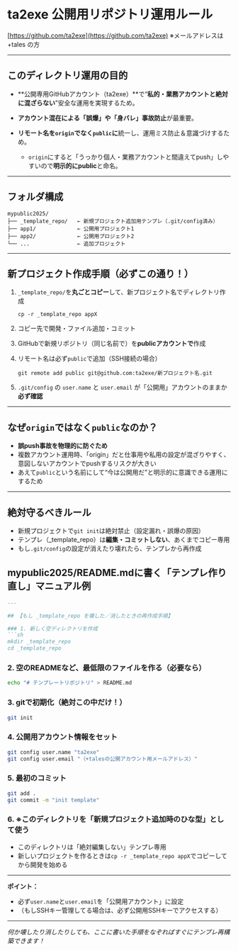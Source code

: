 

# ta2exe 公開用リポジトリ運用ルール

[https://github.com/ta2exe](https://github.com/ta2exe)
※メールアドレスは +tales の方

---

## このディレクトリ運用の**目的**

* \*\*公開専用GitHubアカウント（ta2exe）\*\*で“**私的・業務アカウントと絶対に混ざらない**”安全な運用を実現するため。
* **アカウント混在による「誤爆」や「身バレ」事故防止**が最重要。
* **リモート名を`origin`でなく`public`に**統一し、運用ミス防止＆意識づけするため。

  * `origin`にすると「うっかり個人・業務アカウントと間違えてpush」しやすいので**明示的にpublic**と命名。

---

## フォルダ構成

```plaintext
mypublic2025/
├── _template_repo/   ← 新規プロジェクト追加用テンプレ（.git/config済み）
├── app1/             ← 公開用プロジェクト1
├── app2/             ← 公開用プロジェクト2
└── ...               ← 追加プロジェクト
```

---

## **新プロジェクト作成手順（必ずこの通り！）**

1. `_template_repo/`を**丸ごとコピー**して、新プロジェクト名でディレクトリ作成

   ```
   cp -r _template_repo appX
   ```
2. コピー先で開発・ファイル追加・コミット
3. GitHubで新規リポジトリ（同じ名前で）を**publicアカウントで**作成
4. リモート名は必ず`public`で追加（SSH接続の場合）

   ```
   git remote add public git@github.com:ta2exe/新プロジェクト名.git
   ```
5. `.git/config` の `user.name` と `user.email` が「公開用」アカウントのままか**必ず確認**

---

## **なぜ`origin`ではなく`public`なのか？**

* **誤push事故を物理的に防ぐため**
* 複数アカウント運用時、「origin」だと仕事用や私用の設定が混ざりやすく、意図しないアカウントでpushするリスクが大きい
* あえて`public`という名前にして“今は公開用だ”と明示的に意識できる運用にするため

---

## **絶対守るべきルール**

* 新規プロジェクトで`git init`は絶対禁止（設定漏れ・誤爆の原因）
* テンプレ（\_template\_repo）は**編集・コミットしない**、あくまでコピー専用
* もし`.git/config`の設定が消えたり壊れたら、テンプレから再作成



## mypublic2025/README.mdに書く「テンプレ作り直し」マニュアル例

````markdown
---

## 【もし _template_repo を壊した／消したときの再作成手順】

### 1. 新しく空ディレクトリを作成
```sh
mkdir _template_repo
cd _template_repo
````

### 2. 空のREADMEなど、最低限のファイルを作る（必要なら）

```sh
echo "# テンプレートリポジトリ" > README.md
```

### 3. gitで初期化（絶対この中だけ！）

```sh
git init
```

### 4. 公開用アカウント情報をセット

```sh
git config user.name "ta2exe"
git config user.email "（+talesの公開アカウント用メールアドレス）"
```

### 5. 最初のコミット

```sh
git add .
git commit -m "init template"
```

### 6. ※このディレクトリを「新規プロジェクト追加時のひな型」として使う

* このディレクトリは「絶対編集しない」テンプレ専用
* 新しいプロジェクトを作るときは`cp -r _template_repo appX`でコピーしてから開発を始める

---

**ポイント：**

* 必ず`user.name`と`user.email`を「公開用アカウント」に設定
* （もしSSHキー管理してる場合は、必ず公開用SSHキーでアクセスする）

---

*何か壊したり消したりしても、ここに書いた手順をなぞればすぐにテンプレ再構築できます！*

```




